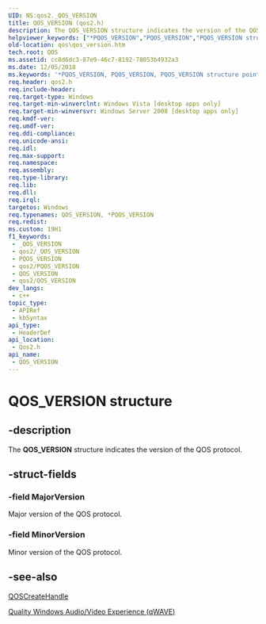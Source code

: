 ```yaml
---
UID: NS:qos2._QOS_VERSION
title: QOS_VERSION (qos2.h)
description: The QOS_VERSION structure indicates the version of the QOS protocol.
helpviewer_keywords: ["*PQOS_VERSION","PQOS_VERSION","PQOS_VERSION structure pointer [QOS]","QOS_VERSION","QOS_VERSION structure [QOS]","qos.qos_version","qos2/PQOS_VERSION","qos2/QOS_VERSION"]
old-location: qos\qos_version.htm
tech.root: QOS
ms.assetid: cc8d6dc3-87e9-46c7-8192-78053b4932a3
ms.date: 12/05/2018
ms.keywords: '*PQOS_VERSION, PQOS_VERSION, PQOS_VERSION structure pointer [QOS], QOS_VERSION, QOS_VERSION structure [QOS], qos.qos_version, qos2/PQOS_VERSION, qos2/QOS_VERSION'
req.header: qos2.h
req.include-header: 
req.target-type: Windows
req.target-min-winverclnt: Windows Vista [desktop apps only]
req.target-min-winversvr: Windows Server 2008 [desktop apps only]
req.kmdf-ver: 
req.umdf-ver: 
req.ddi-compliance: 
req.unicode-ansi: 
req.idl: 
req.max-support: 
req.namespace: 
req.assembly: 
req.type-library: 
req.lib: 
req.dll: 
req.irql: 
targetos: Windows
req.typenames: QOS_VERSION, *PQOS_VERSION
req.redist: 
ms.custom: 19H1
f1_keywords:
 - _QOS_VERSION
 - qos2/_QOS_VERSION
 - PQOS_VERSION
 - qos2/PQOS_VERSION
 - QOS_VERSION
 - qos2/QOS_VERSION
dev_langs:
 - c++
topic_type:
 - APIRef
 - kbSyntax
api_type:
 - HeaderDef
api_location:
 - Qos2.h
api_name:
 - QOS_VERSION
---
```


# QOS_VERSION structure


## -description

The <b>QOS_VERSION</b> structure indicates the version of the QOS protocol.

## -struct-fields

### -field MajorVersion

Major version of the QOS protocol.

### -field MinorVersion

Minor version of the QOS protocol.

## -see-also

<a href="https://docs.microsoft.com/previous-versions/windows/desktop/api/qos2/nf-qos2-qoscreatehandle">QOSCreateHandle</a>



<a href="https://docs.microsoft.com/previous-versions/windows/desktop/qos/quality-windows-audio-video-experience--qwave-">Quality Windows Audio/Video Experience (qWAVE)</a>

